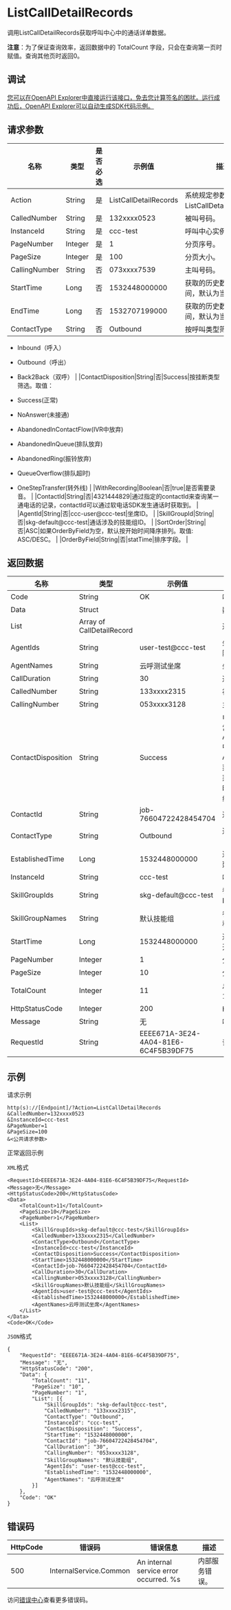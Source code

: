 # ListCallDetailRecords

调用ListCallDetailRecords获取呼叫中心中的通话详单数据。

**注意**：为了保证查询效率，返回数据中的 TotalCount 字段，只会在查询第一页时赋值。查询其他页时返回0。

## 调试

[您可以在OpenAPI Explorer中直接运行该接口，免去您计算签名的困扰。运行成功后，OpenAPI Explorer可以自动生成SDK代码示例。](https://api.aliyun.com/#product=CCC&api=ListCallDetailRecords&type=RPC&version=2020-07-01)

## 请求参数

|名称|类型|是否必选|示例值|描述|
|--|--|----|---|--|
|Action|String|是|ListCallDetailRecords|系统规定参数。取值：ListCallDetailRecords。 |
|CalledNumber|String|是|132xxxx0523|被叫号码。 |
|InstanceId|String|是|ccc-test|呼叫中心实例ID。 |
|PageNumber|Integer|是|1|分页序号。 |
|PageSize|Integer|是|100|分页大小。 |
|CallingNumber|String|否|073xxxx7539|主叫号码。 |
|StartTime|Long|否|1532448000000|获取的历史数据的起始时间，默认为当天的0时。 |
|EndTime|Long|否|1532707199000|获取的历史数据的终止时间，默认为当前时间。 |
|ContactType|String|否|Outbound|按呼叫类型筛选。取值：

 -   Inbound（呼入）
-   Outbound（呼出）
-   Back2Back（双呼） |
|ContactDisposition|String|否|Success|按挂断类型筛选。取值：

 -   Success\(正常\)
-   NoAnswer\(未接通\)
-   AbandonedInContactFlow\(IVR中放弃\)
-   AbandonedInQueue\(排队放弃\)
-   AbandonedRing\(振铃放弃\)
-   QueueOverflow\(排队超时\)
-   OneStepTransfer\(转外线\) |
|WithRecording|Boolean|否|true|是否需要录音。 |
|ContactId|String|否|4321444829|通过指定的contactId来查询某一通电话的记录，contactId可以通过软电话SDK发生通话时获取到。 |
|AgentId|String|否|ccc-user@ccc-test|坐席ID。 |
|SkillGroupId|String|否|skg-default@ccc-test|通话涉及的技能组ID。 |
|SortOrder|String|否|ASC|如果OrderByField为空，默认按开始时间降序排列。取值: ASC/DESC。 |
|OrderByField|String|否|statTime|排序字段。 |

## 返回数据

|名称|类型|示例值|描述|
|--|--|---|--|
|Code|String|OK|响应码。 |
|Data|Struct| |数据。 |
|List|Array of CallDetailRecord| |通话记录列表。 |
|AgentIds|String|user-test@ccc-test|坐席ID列表，多个值用逗号分隔。 |
|AgentNames|String|云呼测试坐席|坐席名称列表。 |
|CallDuration|String|30|通话时长，单位秒。 |
|CalledNumber|String|133xxxx2315|被叫号码。 |
|CallingNumber|String|053xxxx3128|主叫号码。 |
|ContactDisposition|String|Success|电话结束原因。 Success\(正常\)，NoAnswer\(未接通\)，AbandonedInContactFlow\(IVR中放弃\)，AbandonedInQueue\(排队放弃\)，AbandonedRing\(振铃放弃\)，QueueOverflow\(排队超时\)，OneStepTransfer\(转外线\)。 |
|ContactId|String|job-76604722428454704|通话ID。 |
|ContactType|String|Outbound|通话类型。取值：INBOUND（呼入），OUTBOND（呼出）。 |
|EstablishedTime|Long|1532448000000|通话建立的时间，如果通话没有建立，此值为空。 |
|InstanceId|String|ccc-test|呼叫中心实例ID。 |
|SkillGroupIds|String|skg-default@ccc-test|参与通话的座席所属的技能组ID，多个技能组以逗号分隔。 |
|SkillGroupNames|String|默认技能组|参与通话的座席所属的技能组名称，多个技能组以逗号分隔。 |
|StartTime|Long|1532448000000|通话开始时间，内呼从进入IVR开始，外呼从开始接通计算。 |
|PageNumber|Integer|1|分页序号。 |
|PageSize|Integer|10|分页大小。 |
|TotalCount|Integer|11|总条目数，只有PageNumber为1才会返回，其他都是0。 |
|HttpStatusCode|Integer|200|HTTP状态码。 |
|Message|String|无|响应信息。 |
|RequestId|String|EEEE671A-3E24-4A04-81E6-6C4F5B39DF75|请求ID。 |

## 示例

请求示例

```
http(s)://[Endpoint]/?Action=ListCallDetailRecords
&CalledNumber=132xxxx0523
&InstanceId=ccc-test
&PageNumber=1
&PageSize=100
&<公共请求参数>
```

正常返回示例

`XML`格式

```
<RequestId>EEEE671A-3E24-4A04-81E6-6C4F5B39DF75</RequestId>
<Message>无</Message>
<HttpStatusCode>200</HttpStatusCode>
<Data>
    <TotalCount>11</TotalCount>
    <PageSize>10</PageSize>
    <PageNumber>1</PageNumber>
    <List>
        <SkillGroupIds>skg-default@ccc-test</SkillGroupIds>
        <CalledNumber>133xxxx2315</CalledNumber>
        <ContactType>Outbound</ContactType>
        <InstanceId>ccc-test</InstanceId>
        <ContactDisposition>Success</ContactDisposition>
        <StartTime>1532448000000</StartTime>
        <ContactId>job-76604722428454704</ContactId>
        <CallDuration>30</CallDuration>
        <CallingNumber>053xxxx3128</CallingNumber>
        <SkillGroupNames>默认技能组</SkillGroupNames>
        <AgentIds>user-test@ccc-test</AgentIds>
        <EstablishedTime>1532448000000</EstablishedTime>
        <AgentNames>云呼测试坐席</AgentNames>
    </List>
</Data>
<Code>OK</Code>
```

`JSON`格式

```
{
	"RequestId": "EEEE671A-3E24-4A04-81E6-6C4F5B39DF75",
	"Message": "无",
	"HttpStatusCode": "200",
	"Data": {
		"TotalCount": "11",
		"PageSize": "10",
		"PageNumber": "1",
		"List": [{
			"SkillGroupIds": "skg-default@ccc-test",
			"CalledNumber": "133xxxx2315",
			"ContactType": "Outbound",
			"InstanceId": "ccc-test",
			"ContactDisposition": "Success",
			"StartTime": "1532448000000",
			"ContactId": "job-76604722428454704",
			"CallDuration": "30",
			"CallingNumber": "053xxxx3128",
			"SkillGroupNames": "默认技能组",
			"AgentIds": "user-test@ccc-test",
			"EstablishedTime": "1532448000000",
			"AgentNames": "云呼测试坐席"
		}]
	},
	"Code": "OK"
}
```

## 错误码

|HttpCode|错误码|错误信息|描述|
|--------|---|----|--|
|500|InternalService.Common|An internal service error occurred. %s|内部服务错误。|

访问[错误中心](https://error-center.aliyun.com/status/product/CCC)查看更多错误码。

